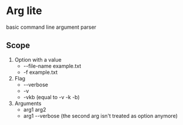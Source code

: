 # Arg lite

basic command line argument parser

## Scope

1. Option with a value
    - --file-name example.txt
    - -f example.txt
2. Flag
    - --verbose
    - -v
    - -vkb (equal to -v -k -b)
3. Arguments
    - arg1 arg2
    - arg1 --verbose (the second arg isn't treated as option anymore)


